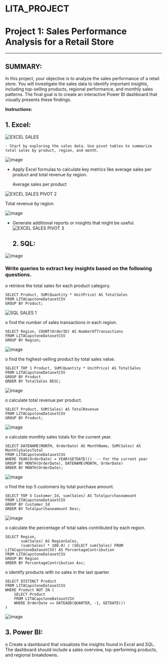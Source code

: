 # LITA_PROJECT
# Project 1: Sales Performance Analysis for a Retail Store 
---

## SUMMARY: 
In this project, your objective is to analyze the sales performance of a retail store. You will investigate the sales data to identify important insights, including top-selling products, regional performance, and monthly sales patterns. The final goal is to create an interactive Power BI dashboard that visually presents these findings.

**Instructions:**

## 1. **Excel:**

   ![EXCEL SALES](https://github.com/user-attachments/assets/ea5fa5be-203a-4dab-89f5-24ce58acb54c)

    - Start by exploring the sales data. Use pivot tables to summarize total sales by product, region, and month.
    
   ![image](https://github.com/user-attachments/assets/c0faaa48-7a07-4a3a-b595-c07b2214bab8)

   
   - Apply Excel formulas to calculate key metrics like average sales per product and total revenue by region.

     Average sales per product
     
![EXCEL SALES PIVOT 2](https://github.com/user-attachments/assets/60a7abdc-c04d-498c-ba1e-4ae34e95e528)

Total revenue by region

![image](https://github.com/user-attachments/assets/8fd28ea0-6e17-4a15-9e0e-910e03634b6b)


   - Generate additional reports or insights that might be useful.
     ![EXCEL SALES PIVOT 3](https://github.com/user-attachments/assets/63d9fe4f-ab39-40ee-9f9f-3998f56e1f93)

    
     ## 2.	SQL: 

![image](https://github.com/user-attachments/assets/91496297-77d4-4956-82d8-6058234bee82)


### Write queries to extract key insights based on the following questions.  

o	retrieve the total sales for each product category. 
```
SELECT Product, SUM(Quantity * UnitPrice) AS TotalSales
FROM LITACapstoneDatasetCSV
GROUP BY Product;
```
![SQL SALES 1](https://github.com/user-attachments/assets/c56aa9a8-a6f9-4bb5-97f2-2e8c39e2a0ea)

o find the number of sales transactions in each region. 

```
SELECT Region, COUNT(OrderID) AS NumberOfTransactions
FROM LITACapstoneDatasetCSV
GROUP BY Region;
```
![image](https://github.com/user-attachments/assets/d2255a7c-7997-4682-bab5-f8be9d843486)

o find the highest-selling product by total sales value. 

```
SELECT TOP 1 Product, SUM(Quantity * UnitPrice) AS TotalSales
FROM LITACapstoneDatasetCSV
GROUP BY Product
ORDER BY TotalSales DESC;
```
![image](https://github.com/user-attachments/assets/9ba4df3d-2c09-4168-ab1b-22e83c3c296a)


o	calculate total revenue per product. 

```
SELECT Product, SUM(Sales) AS TotalRevenue
FROM LITACapstoneDatasetCSV
GROUP BY Product;
```
![image](https://github.com/user-attachments/assets/11fb98e8-90dc-4429-86c8-5b9268f1102b)


o calculate monthly sales totals for the current year.

```
SELECT DATENAME(MONTH, OrderDate) AS MonthName, SUM(Sales) AS MonthlySalesTotal
FROM LITACapstoneDatasetCSV
WHERE YEAR(OrderDate) = YEAR(GETDATE())  -- For the current year
GROUP BY MONTH(OrderDate), DATENAME(MONTH, OrderDate)
ORDER BY MONTH(OrderDate);
```
![image](https://github.com/user-attachments/assets/c787c70b-f8ff-4554-8c58-3f3d42e9c360)

o find the top 5 customers by total purchase amount. 

```
SELECT TOP 5 Customer_Id, sum(Sales) AS Totalpurchaseamount
FROM LITACapstoneDatasetCSV
GROUP BY Customer_Id
ORDER BY Totalpurchaseamount Desc;
```
![image](https://github.com/user-attachments/assets/df29cd2c-7c3c-434d-a69b-0eb9900eee35)

o	calculate the percentage of total sales contributed by each region. 

```
SELECT Region, 
       sum(Sales) AS RegionSales, 
       (sum(Sales) * 100.0) / (SELECT sum(Sales) FROM LITACapstoneDatasetCSV) AS PercentageContribution
FROM LITACapstoneDatasetCSV
GROUP BY Region
ORDER BY PercentageContribution Asc;
```

o identify products with no sales in the last quarter. 

```
SELECT DISTINCT Product
FROM LITACapstoneDatasetCSV
WHERE Product NOT IN (
    SELECT Product
    FROM LITACapstoneDatasetCSV
    WHERE OrderDate >= DATEADD(QUARTER, -1, GETDATE()) 
)
```
![image](https://github.com/user-attachments/assets/6da1159e-c485-4cad-8a6b-3d4e4b8cf818)


## 3.	Power BI: 
o	Create a dashboard that visualizes the insights found in Excel and SQL. The dashboard should include a sales overview, top-performing products, and regional breakdowns. 

     
